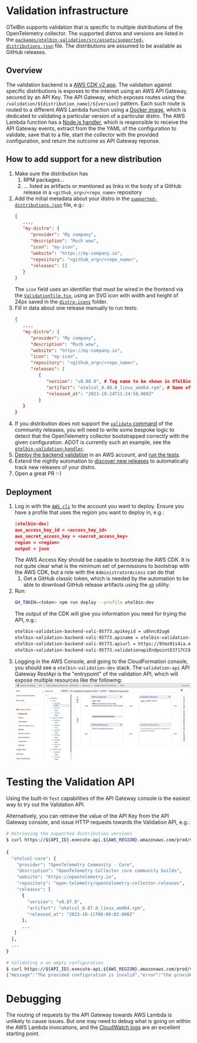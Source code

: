 # Validation infrastructure

OTelBin supports validation that is specific to multiple distributions of the OpenTelemetry collector.
The supported distros and versions are listed in the [`packages/otelbin-validation/src/assets/supported-distributions.json`](./packages/otelbin-validation/src/assets/supported-distributions.json) file.
The distributions are assumed to be available as GitHub releases.

## Overview

The validation backend is a [AWS CDK v2 app](./packages/otelbin-validation/src/main.ts).
The validation against specific distributions is exposes to the internet using an AWS API Gateway, secured by an API Key.
The API Gateway, which exposes routes using the `/validation/${distribution_name}/${version}` pattern.
Each such route is routed to a different AWS Lambda function using a [Docker image](./src/images/otelcol-validator), which is dedicated to validating a particular version of a particular distro.
The AWS Lambda function has a [Node.js handler](./src/images/otelcol-validator/src/index.ts), which is responsible to receive the API Gateway events, extract from the the YAML of the configuration to validate, save that to a file, start the collector with the provided configuration, and return the outcome as API Gateway reponse.

## How to add support for a new distribution

1. Make sure the distribution has
   1. RPM packages...
   1. ... listed as artifacts or mentioned as links in the body of a GitHub release in a `<github_org>/<repo_name>` repository
1. Add the initial metadata about your distro in the [`supported-distributions.json`](./src/assets/supported-distributions.json) file, e.g.:
   ```json
   {
      ...,
      "my-distro": {
         "provider": "My company",
         "description": "Much wow",
         "icon": "my-icon",
         "website": "https://my-company.io",
         "repository": "<github_org>/<repo_name>",
         "releases": []
      }
   }
   ```
   The `icon` field uses an identifier that must be wired in the frontend via the [`ValidationTile.tsx`](../otelbin/src/components/validation-type/ValidationTile.tsx), using an SVG icon with width and height of 24px saved in the [`distro-icons`](../otelbin/src/components/assets/svg/distro-icons/) folder.
1. Fill in data about one release manually to run tests:
   ```json
   {
      ...,
      "my-distro": {
         "provider": "My company",
         "description": "Much wow",
         "website": "https://my-company.io",
         "icon": "my-icon",
         "repository": "<github_org>/<repo_name>",
         "releases": [
            {
               "version": "v0.88.0", # Tag name to be shown in OTelBin, keep it SemVer please
               "artifact": "otelcol_0.88.0_linux_amd64.rpm", # Name of the artifact attached to the release; could also be a full URL to download the package
               "released_at": "2023-10-24T11:24:58.000Z"
            }
      }
   }
   ```
1. If you distribution does not support the [`validate` command](https://github.com/open-telemetry/opentelemetry-collector/blob/2e44da36e2c666db35884dca2c4df543b56a6aba/otelcol/command_validate.go#L14) of the community releases, you will need to write some bespoke logic to detect that the OpenTelemetry collector bootstrapped correctly with the given configuration.
   ADOT is currently such an example, see the [`otelbin-validation-handler`](../otelbin-validation-image/src/index.ts).
1. [Deploy the backend validation](#deployment) in an AWS account, and [run the tests](#testing-the-validation-api).
1. Extend the nightly automation to [discover new releases](../../.github/workflows/discover-new-releases.yaml) to automatically track new releases of your distro.
1. Open a great PR :-)

## Deployment

1. Log in with the [`AWS cli`](https://aws.amazon.com/cli/) to the account you want to deploy.
   Ensure you have a profile that uses the region you want to deploy in, e.g.:
   ```json
   [otelbin-dev]
   aws_access_key_id = <access_key_id>
   aws_secret_access_key = <secret_access_key>
   region = <region>
   output = json
   ```
   The AWS Access Key should be capable to bootstrap the AWS CDK.
   It is not quite clear what is the minimum set of permissions to bootstrap with the AWS CDK, but a role with the `AdministratorAccess` can do that
   1. Get a GitHub classic token, which is needed by the automation to be able to download GitHub release artifacts using the [`gh`](https://cli.github.com) utility.
1. Run:
   ```sh
   GH_TOKEN=<token> npm run deploy --profile otelbin-dev
   ```
   The output of the CDK will give you information you need for trying the API, e.g.:
   ```sh
   otelbin-validation-backend-vali-95773.apikeyid = u8hnc02ug6
   otelbin-validation-backend-vali-95773.apiname = otelbin-validation-backend-vali-95773
   otelbin-validation-backend-vali-95773.apiurl = https://9tmz01s4ia.execute-api.us-east-2.amazonaws.com/prod/
   otelbin-validation-backend-vali-95773.validationapiEndpointE3717CC6 = https://9tmz01s4ia.execute-api.us-east-2.amazonaws.com/prod/
   ``` 
1. Logging in the AWS Console, and going to the CloudFormation console, you should see a `otelbin-validation-dev` stack.
   The `validation-api` API Gateway RestApi is the "entrypoint" of the validation API, which will expose multiple resources like the following:
   ![The Validation RestAPI.](./assets/api-gateway-validation-api.png)

# Testing the Validation API

Using the built-in `Test` capabilities of the API Gateway console is the easiest way to try out the Validation API.

Alternatively, you can retrieve the value of the API Key from the API Gateway console, and issue HTTP requests towards the Validation API, e.g.:

```sh
# Retrieving the supported distribution versions
$ curl https://${API_ID}.execute-api.${AWS_REGION}.amazonaws.com/prod/validation/supported-distributions --header "X-Api-Key: ${API_KEY}"

{
  "otelcol-core": {
    "provider": "OpenTelemetry Community - Core",
    "description": "OpenTelemetry Collector core community builds",
    "website": "https://opentelemetry.io",
    "repository": "open-telemetry/opentelemetry-collector-releases",
    "releases": [
      {
        "version": "v0.87.0",
        "artifact": "otelcol_0.87.0_linux_amd64.rpm",
        "released_at": "2023-10-11T06:06:02.000Z"
      },
      ...
   ]
  },
  ...
}
```

```sh
# Validating a an empty configuration
$ curl https://${API_ID}.execute-api.${AWS_REGION}.amazonaws.com/prod/validation/${DISTRO_NAME}/${VERSION} --header "X-Api-Key: ${API_KEY}" --data "${CONFIGURATION}"
{"message":"The provided configuration is invalid","error":"the provided configuration is empty"}
```

# Debugging

The routing of requests by the API Gateway towards AWS Lambda is unlikely to cause issues.
But one may need to debug what is going on within the AWS Lambda invocations, and the [CloudWatch logs](https://docs.aws.amazon.com/lambda/latest/dg/monitoring-cloudwatchlogs.html) are an excellent starting point.

